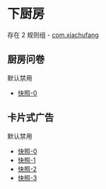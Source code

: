 # 下厨房

存在 2 规则组 - [com.xiachufang](/src/apps/com.xiachufang.ts)

## 厨房问卷

默认禁用

- [快照-0](https://i.gkd.li/import/13363042)

## 卡片式广告

默认禁用

- [快照-0](https://i.gkd.li/import/13348710)
- [快照-1](https://i.gkd.li/import/13363079)
- [快照-2](https://i.gkd.li/import/13454534)
- [快照-3](https://i.gkd.li/import/13484117)
